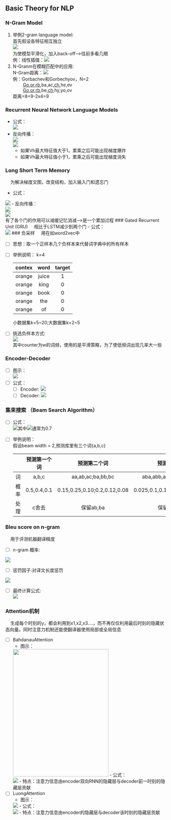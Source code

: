 ## Basic Theory for NLP
### N-Gram Model
1. 举例2-gram language model:<br>
    首先假设各特征相互独立<br>
<img src="http://latex.codecogs.com/gif.latex?%5Cbegin%7Baligned%7D%20p%28w_1%2Cw_2%2Cw_3%2C...%2Cw_n%29%26%3Dp%28w_1%29%5Ccdot%20p%28w_2%7Cw_1%29%20%5Ccdot%20p%28w_3%7Cw_1%2Cw_2%29%20%5Ccdot%20%5C%20...%20%5C%20%5Ccdot%20p%28w_n%7Cw_1%2Cw_2%2C...%2Cw_n-1%29%20%5C%5C%5B2ex%5D%20%26%20%5Capprox%20p%28w_1%29%20%5Ccdot%20p%28w_2%7Cw_1%29%20%5Ccdot%20p%28w_3%7Cw_2%29%5Ccdot%20%5C%20...%20%5C%20%5Ccdot%20p%28w&plus;n%7Cw_n-1%29%20%5Cend%7Baligned%7D"/><br>
为使模型平滑化，加入back-off-->往前多看几眼<br>
例：线性插值：<img src="http://latex.codecogs.com/gif.latex?p%28w_n%7Cw_%7Bn-2%7D%2Cw_%7Bn-1%7D%29%3D%5Clambda_3%20%5C%20p%28w_n%7Cw_%7Bn-2%7D%2Cw_%7Bn-1%7D%29&plus;%5Clambda_2%20%5C%20p%28w_n%7Cw_n-1%29&plus;%5Clambda_1%20%5C%20p%28w_n%29%20%5C%5C%20%5C%20%5C%20%5C%20%5C%20%5C%20%5C%20%5C%20%5C%20%5C%20%5C%20%5C%20%5C%20%5C%20%5C%20%5C%20%5C%20%5C%20%5C%20%5C%20%5C%20%5C%20%5C%20%5C%20%5C%20%5C%20%5C%20%5C%20%5C%20%5C%20%5Clambda_1%20&plus;%20%5Clambda_2&plus;%5Clambda_3%3D1"/>
2. N-Granm在模糊匹配中的应用:<br>
    N-Gram距离：<img src="http://latex.codecogs.com/gif.latex?%7CG_N%28s%29%7C&plus;%7CG_N%28t%29%7C-2%20%5Ctimes%20%7CG_N%28s%29%5Ccap%20G_N%28t%29%7C"/><br>
例：Gorbachev和Gorbechyov，N=2<br>
&nbsp; &nbsp; &nbsp; &nbsp; <u>Go</u>,<u>or</u>,<u>rb</u>,ba,ac,<u>ch</u>,he,ev<br>
&nbsp; &nbsp; &nbsp; &nbsp; <u>Go</u>,<u>or</u>,<u>rb</u>,be,<u>ch</u>,hy,yo,ov<br>
距离=8+9-2x4=9
### Recurrent Neural Network Language Models
- 公式：<br>
    <img src="http://latex.codecogs.com/gif.latex?h_n%3Dg%28V%5Bx_n%3Bh_%7Bn-1%7D&plus;c%5D%20%5C%5C%5B2ex%5D%20%5C%20%5Chat%20p_n%3Dsoftmax%28wh_n&plus;b%29"/>
- 反向传播：<br>
<img src="http://latex.codecogs.com/gif.latex?h_n%3Dg%28V_xx_n&plus;V_hh_%7Bn-1%7D&plus;c%29%20%5C%5C%5B2ex%5D%20%5C%20V_xx_n&plus;V_hh_%7Bn-1%7D&plus;c%3D%20z_n%20%5C%5C%5B2ex%5D%20%5C%20%5Cfrac%7B%5Cpartial%20h_n%7D%7B%5Cpartial%20z_n%7D%3Ddiag%28g%27%28z_n%29%29%20%5C%5C%5B2ex%5D%20%5C%20%5Cfrac%7B%5Cpartial%20z_n%7D%7B%5Cpartial%20h_n-1%7D%3DV_h%20%5C%5C"><br>
<img src="http://latex.codecogs.com/gif.latex?%5Cbegin%7Baligned%7D%20%5Cfrac%7B%5Cpartial%20costN%7D%7B%5Cpartial%20h_1%7D%20%26%3D%20%5Cfrac%7B%5Cpartial%20costN%7D%7B%5Cpartial%20%5Chat%20p_n%7D%5Ccdot%20%5Cfrac%7B%5Cpartial%20%5Chat%20p_n%7D%7B%5Cpartial%20h_n%7D%5Ccdot%20%28%5Cprod_%7Bn%20%5Cin%20%5C%7BN%2C...%2C2%5C%7D%7D%5Cfrac%7B%5Cpartial%20h_n%7D%7B%5Cpartial%20h_%7Bn-1%7D%7D%5Ccdot%20%5Cfrac%7B%5Cpartial%20z_n%7D%7B%5Cpartial%20h_%7Bn-1%7D%7D%29%20%5C%5C%5B2ex%5D%20%26%3D%20%5Cfrac%7B%5Cpartial%20costN%7D%7B%5Cpartial%20%5Chat%20p_n%7D%5Ccdot%20%5Cfrac%7B%5Cpartial%20%5Chat%20p_n%7D%7B%5Cpartial%20h_n%7D%5Ccdot%20%28%5Cprod_%7Bn%20%5Cin%20%5C%7BN%2C...%2C2%5C%7D%7Ddiag%28g%27%28z_n%29V_h%29%20%5Cend%7Baligned%7D"/><br>
  - 如果Vh最大特征值大于1，累乘之后可能出现梯度爆炸
  - 如果Vh最大特征值小于1，累乘之后可能出现梯度消失<br>
### Long Short Term Memory
&nbsp; &nbsp; 为解决梯度文图，改变结构，加入输入门和遗忘门<br>
- 公式：<br>
<img src="http://latex.codecogs.com/gif.latex?f_t%3D%5Csigma%28W_fx_t&plus;U_fh_%7Bt-1%7D&plus;b_f%29--%3Eforget%20gate%20%5C%5C%5B2ex%5D%20%5C%20i_t%3D%5Csigma%28W_ix_t&plus;U_ih_%7Bt-1%7D&plus;b_i%29--%3Einput%20gate%20%5C%5C%5B2ex%5D%20%5C%20o_t%3D%5Csigma%28W_ox_t&plus;U_oh_%7Bt-1%7D&plus;b_o%29--%3Eoutput%20gate%20%5C%5C%5B2ex%5D%20%5Chat%20c_t%20%3D%20%5Ctanh%28W_cx_t&plus;U_ch_%7Bt-1%7D&plus;b_c%29%20%5C%5C%5B2ex%5D%20c_t%20%3D%20f_t%20%5Ccirc%20c_%7Bt-1%7D&plus;i_t%5Ccirc%20%5Chat%20c_t%20%5C%5C%5B2ex%5D%20h_t%20%3D%20o_t%20%5Ccirc%20%5Ctanh%28c_t%29"/>
- 反向传播：<br>
<img src="http://latex.codecogs.com/gif.latex?%5Cdelta%20o%5Et%20%3D%20%5Cdelta%20h_i%5Et%20%5Ccdot%20%5Cfrac%7B%5Cpartial%20h_i%5Et%7D%7B%5Cpartial%20o_i%5Et%7D%3D%5Cdelta%20h_i%5Et%5Ctanh%28c_i%5Et%29%20%5C%5C%5B2ex%5D%20%5C%20%5Cdelta%20c%5Et%3D%5Cdelta%20h_i%5Et%5Ccdot%20%5Cfrac%7B%5Cpartial%20h_i%5Et%7D%7B%5Cpartial%20c_i%5Et%7D%3D%5Cdelta%20h_i%5Eto_i%5Et%5B1-%5Ctanh%5E2%28c_i%5Et%29%5D%20%5C%5C%5B2ex%5D%20%5Cdelta%20f%5Et%3D%5Cdelta%20c_i%5Et%20%5Cfrac%7B%5Cpartial%20c_i%5Et%7D%7B%5Cpartial%20f_i%5Et%7D%3D%5Cdelta%20c_i%5Et%5Ccdot%20c_i%5E%7Bt-1%7D%20%5C%5C%5B2ex%5D%20%5Cdelta%20i%5Et%3D%5Cdelta%20c_i%5Et%20%5Cfrac%7B%5Cpartial%20c_i%5Et%7D%7B%5Cpartial%20i%5Et_i%7D%3D%5Cdelta%20c_i%5Et%20%5Chat%20c_i%5Et%20%5C%5C%5B2ex%5D%20%5C%20%5Cdelta%20%5Chat%20c%5Et%3D%5Cdelta%20c_i%5Et%20%5Ccdot%20%5Cfrac%7B%5Cpartial%20c_i%5Et%7D%7B%5Cpartial%20%5Chat%20c_i%5Et%7D%3D%5Cdelta%20c_i%5Et%20%5Ccdot%20i_i%5Et"/><br>
<img src="http://latex.codecogs.com/gif.latex?%5Cbegin%7Baligned%7D%20%5Cfrac%7B%5Cpartial%20E%5Et%7D%7B%5Cpartial%20h_i%5E%7Bt-1%7D%7D%26%3D%5Csum%20%5Cfrac%7B%5Cpartial%20E%5Et%7D%7B%5Cpartial%20h_i%5Et%7D%5Ccdot%5Cfrac%7B%5Cpartial%20h_i%5Et%7D%7B%5Cpartial%20h_i%5E%7Bt-1%7D%7D%20%5C%5C%5B2ex%5D%20%26%3D%5Csum%20%5Cdelta%20h_i%5Et%20%5Ccdot%20%5Btanh%28c_i%5Et%29%5D%5Cfrac%7B%5Cpartial%20o_i%5Et%7D%7B%5Cpartial%20h%5E%7Bt-1%7D_i%7D&plus;o_i%5Et%281-%5Ctanh%5E2%28c_i%5Et%29%29%5Ccdot%20%5Cfrac%7B%5Cpartial%20c_i%5Et%7D%7B%5Cpartial%20h_i%5Et%7D%5D%20%5C%5C%5B2ex%5D%20%26%3D%5Csum%20%5B%5Cdelta%20o_i%5Et%20%5Ccdot%20%5Cfrac%7B%5Cpartial%20o_i%5Et%7D%7B%5Cpartial%20h_i%5E%7Bt-1%7D%7D&plus;%5Cdelta%20c_i%5Et%20%5Ccdot%20%5Cfrac%7B%5Cpartial%20c_i%5Et%7D%7B%5Cpartial%20h%5E%7Bt-1%7D_i%7D%5D%20%5C%5C%5B2ex%5D%20%26%3D%5Csum%20%5C%7B%20%5Cdelta%20o_i%5Et%5Ccdot%20%5Cfrac%7B%5Cpartial%20o_i%5Et%7D%7B%5Cpartial%20h%5E%7Bt-1%7D_i%7D&plus;%5Cdelta%20c_i%5Et%20%5Ccdot%20%5Bc_i%5E%7Bt-1%7D%5Ccdot%20%5Cfrac%7B%5Cpartial%20f_i%5Et%7D%7B%5Cpartial%20h_i%5E%7Bt-1%7D%7D&plus;%5Chat%20c_i%5Et%20%5Ccdot%20%5Cfrac%7B%5Cpartial%20i%5Et_i%7D%7B%5Cpartial%20h_i%5E%7Bt-1%7D%7D&plus;i_i%5Et%5Ccdot%20%5Cfrac%7B%5Cpartial%20%5Chat%20c_i%5Et%7D%7B%5Cpartial%20h_i%5E%7Bt-1%7D%7D%5D%20%5C%7D%20%5C%5C%5B2ex%5D%20%26%3D%5Csum%28%5Cdelta%20o_i%5Et%5Ccdot%20%5Cfrac%7B%5Cpartial%20o_i%5Et%7D%7B%5Cpartial%20h_i%5E%7Bt-1%7D%7D&plus;%5Cdelta%20f_i%5Et%5Ccdot%20%5Cfrac%7B%5Cpartial%20f_i%5Et%7D%7B%5Cpartial%20h_i%5E%7Bt-1%7D%7D&plus;%5Cdelta%20i_i%5Et%5Ccdot%20%5Cfrac%7B%5Cpartial%20i_i%5Et%7D%7B%5Cpartial%20h_i%5E%7Bt-1%7D%7D&plus;%5Cdelta%20%5Chat%20c_i%5Et%5Ccdot%20%5Cfrac%7B%5Cpartial%20%5Chat%20c_i%5Et%7D%7B%5Cpartial%20h_i%5E%7Bt-1%7D%7D%29%20%5Cend%7Baligned%7D"/><br>
有了各个门的作用可以减缓记忆消减-->是一个累加过程
### Gated Recurrent Unit (GRU)
&nbsp; &nbsp; 相比于LSTM减少到两个门
- 公式：<br>
<img src="http://latex.codecogs.com/gif.latex?z_t%3D%5Csigma%20%28w_z%5Bx_t%3Bh_%7Bt-1%7D%5D&plus;b_z%29%20%5C%5C%5B2ex%5D%20%5C%20r_t%3D%5Csigma%20%28w_r%5Bx_t%3Bj_%7Bt-1%7D%5D&plus;b_r%29%20%5C%5C%5B2ex%5D%20%5Chat%20h_t%3D%5Ctanh%28w_%7B%5Chat%20n%7D%5Bx_t%3Br_n%20%5Ccirc%20h_%7Bt-1%7D%5D&plus;b_%7B%5Chat%20n%7D%29%20%5C%5C%5B2ex%5D%20%5C%20h_t%3D%281-z_t%29%5Ccirc%20h_%7Bt-1%7D%20&plus;%20z_n%5Ccirc%20%5Chat%20h_t"/>
### 负采样
&nbsp; &nbsp; 用在如word2vec中

- [ ] 思想：取一个正样本几个负样本来代替词字典中的所有样本

- [ ] 举例说明： k=4<br>
    
    | contex | word | target |
    | :------: | :------: | :------: |
    | orange | juice | 1 |
    | orange | king | 0 |
    | orange | book | 0 |
    | orange | the | 0 |
    | orange | of | 0 |

    小数据集k=5~20;大数据集k=2~5
- [ ] 挑选负样本方式:<br>
    <img src="http://latex.codecogs.com/gif.latex?p%28w%29%3D%5Cfrac%7B%5Bcounter%28w%29%5D%5E%7B0.75%7D%7D%7B%5Csum_%7Bn%20%5Cin%20D%7D%5Bcounter%28u%29%5D%5E%7B0.75%7D%7D"/><br>
其中counter为w的词频，使用的是平滑策略，为了使低频词出现几率大一些
### Encoder-Decoder
- [ ] 图示：<br>
    <img src="https://caicai.science/images/attention/seq1.png"/>
- [ ] 公式：<br>
     - [ ] Encoder: <img src="http://latex.codecogs.com/gif.latex?h_t%20%3D%20%5Cphi%28h_%7Bt-1%7D%2Cx_t%29%3Df%28W%5E%7B%28hh%29%7Dh_%7Bt-1%7D&plus;W%5E%7B%28hx%29%7Dx_t%20%29%5C%5C"/>
     - [ ] Decoder: <img src="http://latex.codecogs.com/gif.latex?%5Cbegin%7Baligned%7D%20%26h_%7BD%2Ct%7D%3D%5Cphi_D%28h_%7Bt-1%7D%2Cc%2Cy_%7Bt-1%7D%29%20%5C%20%5C%20c%3Dh_T%20%5C%5C%5B2ex%5D%20%26%20y_t%3Dsoftmax%28W%28h_t%3Bc%29%29%20%5Cend%7Baligned%7D"/>
### 集束搜索 （Beam Search Algorithm）
- [ ] 公式：<br>
    <img src="http://latex.codecogs.com/gif.latex?arg%20%5Cmax_y%20%5Cfrac%7B1%7D%7BT_y%5E%5Calpha%7D%5Csum_%7Bt%3D1%7D%5E%7BT_y%7D%5Clog%28y%5Et%7Cx%2Cy%5E1%2C...%2Cy%5E%7Bt-1%7D%29"/>其中<img src="http://latex.codecogs.com/gif.latex?%5Calpha"/>通常为0.7
- [ ] 举例说明：<br>
    假设beam width = 2,预测库里有三个词{a,b,c}<br>

    |  |     预测第一个词 | 预测第二个词 | 预测第三个词 |
    | :----: | :------: | :------: | :------: |
    | 词 |   a,b,c | aa,ab,ac;ba,bb,bc | aba,abb,abc;baa,bab,bac|
    | 概率 | 0.5,0.4,0.1 | 0.15,0.25,0.10;0.2,0.12,0.08| 0.025,0.1,0.125;0.04,0.04,0.12|
    | 处理 | c舍去 | 保留ab,ba|保留abc,bac|
### Bleu score on n-gram
&nbsp; &nbsp; 用于评测机器翻译精度<br>
- [ ] n-gram 概率:<br>
<img src="http://latex.codecogs.com/gif.latex?%5Cbegin%7Baligned%7D%20%26P_n%20%3D%20%5Cfrac%7B%5Csum_i%20%5Csum_k%20%5Cmin%28h_k%28c_i%29%2C%5Cmax_%7Bj%20%5Cin%20m%7Dh_k%28s_%7Bij%7D%29%29%7D%7B%5Csum_i%5Csum_k%20%5Cmin%28h_k%28c_i%29%29%7D%20%5C%5C%5B2ex%5D%20%26%20predict%20%5C%20%5C%7Bc_1%2Cc_2%2C...c_i%2C...%5C%7D%20%5C%5C%5B2ex%5D%20%26%20k%20%5C%20%5C%20anser%20%5C%7Bs_%7B1k%7D%2Cs_%7B2k%7D%2C...%2Cs_%7Bik%7D%2C...%5C%7D%20%5C%5C%5B2ex%5D%20%26%20w_k%20--%3Ek%20%5C%20gram%20%5C%5C%5B2ex%5D%20%26%20h_k%28c_i%29%20--%3E%20count%20%5C%20of%20%5C%20w_k%20%5C%20in%20%5C%20c_i%20%5C%5C%5B2ex%5D%20%26%20h_k%28%7Bs_%7Bij%7D%7D%20%29--%3E%20count%20%5C%20of%20%5C%20w_k%20%5C%20in%20%5C%20s_j%20%5Cend%7Baligned%7D"/>

- [ ] 惩罚因子:对译文长度惩罚<br>
<img src="http://latex.codecogs.com/gif.latex?%5Cbegin%7Baligned%7D%20%26%20BP%20%3D%20%5Cbegin%7Bcases%7D1%20%26%20if%20%5C%20l_c%20%3E%20l_s%20%5C%5C%5B2ex%5D%20e%5E%7B1-%5Cfrac%7Bl_s%7D%7Bl_c%7D%7D%20%26%20if%20%5C%20l_c%20%5Cleq%20l_s%20%5Cend%7Bcases%7D%20%5C%5C%5B2ex%5D%20%26%20l_c%20--%3E%20predict%20%5C%20length%20%5C%5C%5B2ex%5D%20%26%20l_s%20--%3E%20answer%20%5C%20length%20%5Cend%7Baligned%7D"/>

- [ ] 最终计算公式:<br>
    <img src="http://latex.codecogs.com/gif.latex?%5Cbegin%7Baligned%7D%20%26%20BLEU%20%3D%20BP%20%5Ctimes%20%5Cexp%28%5Csum_%7Bn%3D1%7D%5ENW_n%5Clog%20P_n%29%20%5C%5C%5B2ex%5D%20%26%20W_n%3D%5Cfrac%7B1%7D%7BN%7D%20%5C%20%5C%20N--%3E%20N%20%5C%20of%20%5C%20N%20%5C_Gram%20%5Cend%7Baligned%7D"/>

### Attention机制
&nbsp; &nbsp; 生成每个时刻的y，都会利用到x1,x2,x3....，而不再仅仅利用最后时刻的隐藏状态向量。同时注意力机制还能使翻译器使用局部或全局信息<br>

- [ ] BahdanauAttention
  - 图示：<br>
  <img src="https://ss1.bdstatic.com/70cFuXSh_Q1YnxGkpoWK1HF6hhy/it/u=2608903905,1568930054&fm=26&gp=0.jpg" width = "300" height = "400"/>
  - 公式：<br>
    <img src="http://latex.codecogs.com/gif.latex?%5Cbegin%7Baligned%7D%20%26%20e_%7Bij%7D%3Da%28s_%7Bi-1%7D%2Ch_j%29%20%5C%5C%5B2ex%5D%20%26%20%5Calpha_%7Bij%7D%3D%5Cfrac%7B%5Cexp%28e_%7Bij%7D%29%7D%7B%5Csum_%7Bk%3D1%7D%5E%7BT_x%7D%5Cexp%20%28e_%7Bik%7D%29%7D%20%5C%5C%5B2ex%5D%20%26%20c_i%20%3D%20%5Csum_%7Bj%3D1%7D%5E%7BT_x%7D%5Calpha_%7Bij%7Dh_j%20%5Cend%7Baligned%7D"/>
  - 特点：注意力信息由encoder双向RNN的隐藏层与decoder前一时刻的隐藏层贡献
- [ ] LuongAttention
  - 图示：<br>
  <img src="https://ss0.bdstatic.com/70cFuHSh_Q1YnxGkpoWK1HF6hhy/it/u=3103722453,2451333191&fm=15&gp=0.jpg"/>
  - 公式：<br>
    <img src="http://latex.codecogs.com/gif.latex?%5Cbegin%7Baligned%7D%20%26score%28h_t%2C%5Chat%20h_s%29%20%3D%5Cbegin%7Bcases%7Dh_t%5ET%5Chat%20h_s%20%26%20dot%20%5C%5C%5B2ex%5D%20h_t%5ETW_a%5Chat%20h_s%20%26%20general%20%5C%5C%5B2ex%5D%20v_%7B%5Calpha%7D%5ET%5Ctanh%28W_a%5Bh%5Et%3B%5Chat%20h_s%5D%29%20%26%20concat%20%5Cend%7Bcases%7D%20%5C%5C%5B2ex%5D%20%26%20%5Chat%20h_s%20--%3E%20time%20%5C%20s%20%5C%20hidden%20%5C%20layer%20%5C%20of%20%5C%20encoder%20%5C%5C%5B2ex%5D%20%26%20h_t%20--%3E%20time%20%5C%20t%20%5C%20hidden%20%5C%20layer%20%5C%20of%20%5C%20decoder%20%5C%5C%5B2ex%5D%20%26%20a_t%28s%29%3Dalign%28h_t%2C%5Chat%20h_s%29%3D%5Cfrac%7B%5Cexp%28score%28h_t%2C%5Chat%20h_s%29%29%7D%7B%5Csum_%7Bs%27%7D%28%5Cexp%28score%28h_t%2C%5Chat%20h_%7Bs%27%7D%29%29%29%7D%20%5Cend%7Baligned%7D"/>
  - 特点：注意力信息由encoder的隐藏层与decoder该时刻的隐藏层贡献